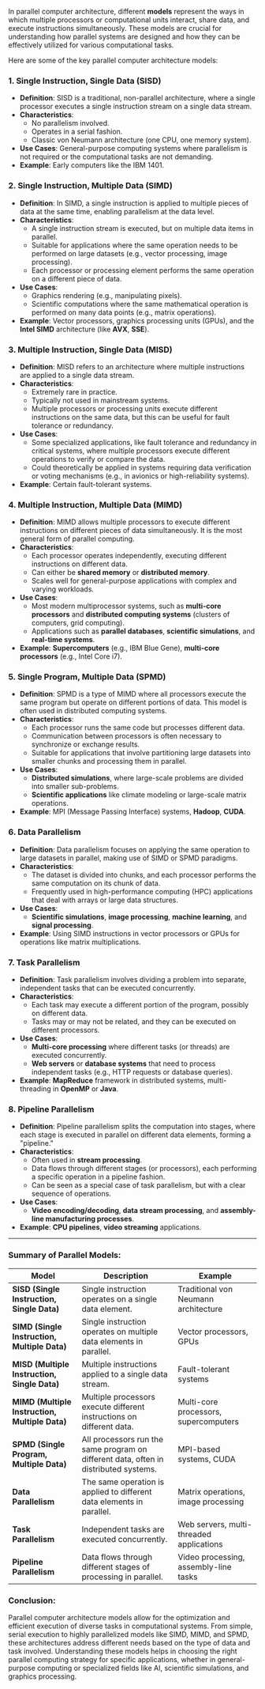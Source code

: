 In parallel computer architecture, different **models** represent the ways in which multiple processors or computational units interact, share data, and execute instructions simultaneously. These models are crucial for understanding how parallel systems are designed and how they can be effectively utilized for various computational tasks.

Here are some of the key parallel computer architecture models:

### 1. **Single Instruction, Single Data (SISD)**
   - **Definition**: SISD is a traditional, non-parallel architecture, where a single processor executes a single instruction stream on a single data stream.
   - **Characteristics**:
     - No parallelism involved.
     - Operates in a serial fashion.
     - Classic von Neumann architecture (one CPU, one memory system).
   - **Use Cases**: General-purpose computing systems where parallelism is not required or the computational tasks are not demanding.
   - **Example**: Early computers like the IBM 1401.

### 2. **Single Instruction, Multiple Data (SIMD)**
   - **Definition**: In SIMD, a single instruction is applied to multiple pieces of data at the same time, enabling parallelism at the data level.
   - **Characteristics**:
     - A single instruction stream is executed, but on multiple data items in parallel.
     - Suitable for applications where the same operation needs to be performed on large datasets (e.g., vector processing, image processing).
     - Each processor or processing element performs the same operation on a different piece of data.
   - **Use Cases**: 
     - Graphics rendering (e.g., manipulating pixels).
     - Scientific computations where the same mathematical operation is performed on many data points (e.g., matrix operations).
   - **Example**: Vector processors, graphics processing units (GPUs), and the **Intel SIMD** architecture (like **AVX**, **SSE**).

### 3. **Multiple Instruction, Single Data (MISD)**
   - **Definition**: MISD refers to an architecture where multiple instructions are applied to a single data stream.
   - **Characteristics**:
     - Extremely rare in practice.
     - Typically not used in mainstream systems.
     - Multiple processors or processing units execute different instructions on the same data, but this can be useful for fault tolerance or redundancy.
   - **Use Cases**:
     - Some specialized applications, like fault tolerance and redundancy in critical systems, where multiple processors execute different operations to verify or compare the data.
     - Could theoretically be applied in systems requiring data verification or voting mechanisms (e.g., in avionics or high-reliability systems).
   - **Example**: Certain fault-tolerant systems.

### 4. **Multiple Instruction, Multiple Data (MIMD)**
   - **Definition**: MIMD allows multiple processors to execute different instructions on different pieces of data simultaneously. It is the most general form of parallel computing.
   - **Characteristics**:
     - Each processor operates independently, executing different instructions on different data.
     - Can either be **shared memory** or **distributed memory**.
     - Scales well for general-purpose applications with complex and varying workloads.
   - **Use Cases**:
     - Most modern multiprocessor systems, such as **multi-core processors** and **distributed computing systems** (clusters of computers, grid computing).
     - Applications such as **parallel databases**, **scientific simulations**, and **real-time systems**.
   - **Example**: **Supercomputers** (e.g., IBM Blue Gene), **multi-core processors** (e.g., Intel Core i7).

### 5. **Single Program, Multiple Data (SPMD)**
   - **Definition**: SPMD is a type of MIMD where all processors execute the same program but operate on different portions of data. This model is often used in distributed computing systems.
   - **Characteristics**:
     - Each processor runs the same code but processes different data.
     - Communication between processors is often necessary to synchronize or exchange results.
     - Suitable for applications that involve partitioning large datasets into smaller chunks and processing them in parallel.
   - **Use Cases**:
     - **Distributed simulations**, where large-scale problems are divided into smaller sub-problems.
     - **Scientific applications** like climate modeling or large-scale matrix operations.
   - **Example**: MPI (Message Passing Interface) systems, **Hadoop**, **CUDA**.

### 6. **Data Parallelism**
   - **Definition**: Data parallelism focuses on applying the same operation to large datasets in parallel, making use of SIMD or SPMD paradigms.
   - **Characteristics**:
     - The dataset is divided into chunks, and each processor performs the same computation on its chunk of data.
     - Frequently used in high-performance computing (HPC) applications that deal with arrays or large data structures.
   - **Use Cases**:
     - **Scientific simulations**, **image processing**, **machine learning**, and **signal processing**.
   - **Example**: Using SIMD instructions in vector processors or GPUs for operations like matrix multiplications.

### 7. **Task Parallelism**
   - **Definition**: Task parallelism involves dividing a problem into separate, independent tasks that can be executed concurrently.
   - **Characteristics**:
     - Each task may execute a different portion of the program, possibly on different data.
     - Tasks may or may not be related, and they can be executed on different processors.
   - **Use Cases**:
     - **Multi-core processing** where different tasks (or threads) are executed concurrently.
     - **Web servers** or **database systems** that need to process independent tasks (e.g., HTTP requests or database queries).
   - **Example**: **MapReduce** framework in distributed systems, multi-threading in **OpenMP** or **Java**.

### 8. **Pipeline Parallelism**
   - **Definition**: Pipeline parallelism splits the computation into stages, where each stage is executed in parallel on different data elements, forming a "pipeline."
   - **Characteristics**:
     - Often used in **stream processing**.
     - Data flows through different stages (or processors), each performing a specific operation in a pipeline fashion.
     - Can be seen as a special case of task parallelism, but with a clear sequence of operations.
   - **Use Cases**:
     - **Video encoding/decoding**, **data stream processing**, and **assembly-line manufacturing processes**.
   - **Example**: **CPU pipelines**, **video streaming** applications.

---

### Summary of Parallel Models:

| Model                     | Description                                                                 | Example                    |
|---------------------------|-----------------------------------------------------------------------------|----------------------------|
| **SISD (Single Instruction, Single Data)** | Single instruction operates on a single data element.                          | Traditional von Neumann architecture |
| **SIMD (Single Instruction, Multiple Data)** | Single instruction operates on multiple data elements in parallel.            | Vector processors, GPUs     |
| **MISD (Multiple Instruction, Single Data)** | Multiple instructions applied to a single data stream.                        | Fault-tolerant systems      |
| **MIMD (Multiple Instruction, Multiple Data)** | Multiple processors execute different instructions on different data.        | Multi-core processors, supercomputers |
| **SPMD (Single Program, Multiple Data)** | All processors run the same program on different data, often in distributed systems. | MPI-based systems, CUDA     |
| **Data Parallelism**       | The same operation is applied to different data elements in parallel.        | Matrix operations, image processing |
| **Task Parallelism**       | Independent tasks are executed concurrently.                                | Web servers, multi-threaded applications |
| **Pipeline Parallelism**   | Data flows through different stages of processing in parallel.              | Video processing, assembly-line tasks |

### Conclusion:
Parallel computer architecture models allow for the optimization and efficient execution of diverse tasks in computational systems. From simple, serial execution to highly parallelized models like SIMD, MIMD, and SPMD, these architectures address different needs based on the type of data and task involved. Understanding these models helps in choosing the right parallel computing strategy for specific applications, whether in general-purpose computing or specialized fields like AI, scientific simulations, and graphics processing.
